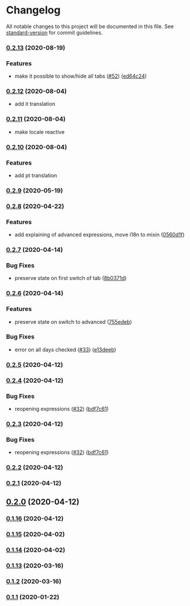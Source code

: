 # Changelog

All notable changes to this project will be documented in this file. See [standard-version](https://github.com/conventional-changelog/standard-version) for commit guidelines.

### [0.2.13](https://github.com/karoletrych/vue-cron-editor/compare/v0.2.12...v0.2.13) (2020-08-19)


### Features

* make it possible to show/hide all tabs ([#52](https://github.com/karoletrych/vue-cron-editor/issues/52)) ([ed64c24](https://github.com/karoletrych/vue-cron-editor/commit/ed64c2403ec34e3b9b8302ca43088d8512b2f71a))

### [0.2.12](https://github.com/karoletrych/vue-cron-editor/compare/v0.2.10...v0.2.12) (2020-08-04)
* add it translation
### [0.2.11](https://github.com/karoletrych/vue-cron-editor/compare/v0.2.10...v0.2.11) (2020-08-04)
* make locale reactive
### [0.2.10](https://github.com/karoletrych/vue-cron-editor/compare/v0.2.9...v0.2.10) (2020-08-04)
### Features

* add pt translation


### [0.2.9](https://github.com/karoletrych/vue-cron-editor/compare/v0.2.8...v0.2.9) (2020-05-19)

### [0.2.8](https://github.com/karoletrych/vue-cron-editor/compare/v0.2.7...v0.2.8) (2020-04-22)


### Features

* add explaining of advanced expressions, move i18n to mixin ([0560d1f](https://github.com/karoletrych/vue-cron-editor/commit/0560d1f6dd391d088262626f554108c53a78e60a))

### [0.2.7](https://github.com/karoletrych/vue-cron-editor/compare/v0.2.6...v0.2.7) (2020-04-14)


### Bug Fixes

* preserve state on first switch of tab ([8b0371d](https://github.com/karoletrych/vue-cron-editor/commit/8b0371d692cf80ccea4e61b2c448b2fd01b8fb28))

### [0.2.6](https://github.com/karoletrych/vue-cron-editor/compare/v0.2.4...v0.2.6) (2020-04-14)


### Features

* preserve state on switch to advanced ([755edeb](https://github.com/karoletrych/vue-cron-editor/commit/755edebb715708ebfe41156443c5ff208f740ae0))


### Bug Fixes

* error on all days checked ([#33](https://github.com/karoletrych/vue-cron-editor/issues/33)) ([e13deeb](https://github.com/karoletrych/vue-cron-editor/commit/e13deebb2485df3cc1d64031398e6fb6593b53ae))

### [0.2.5](https://github.com/karoletrych/vue-cron-editor/compare/v0.2.4...v0.2.5) (2020-04-12)

### [0.2.4](https://github.com/karoletrych/vue-cron-editor/compare/v0.2.2...v0.2.4) (2020-04-12)


### Bug Fixes

* reopening expressions ([#32](https://github.com/karoletrych/vue-cron-editor/issues/32)) ([bdf7c61](https://github.com/karoletrych/vue-cron-editor/commit/bdf7c61fac2b94ee610057f2dd8fa922d3f6fa28))

### [0.2.3](https://github.com/karoletrych/vue-cron-editor/compare/v0.2.2...v0.2.3) (2020-04-12)


### Bug Fixes

* reopening expressions ([#32](https://github.com/karoletrych/vue-cron-editor/issues/32)) ([bdf7c61](https://github.com/karoletrych/vue-cron-editor/commit/bdf7c61fac2b94ee610057f2dd8fa922d3f6fa28))

### [0.2.2](https://github.com/karoletrych/vue-cron-editor/compare/v0.2.0...v0.2.2) (2020-04-12)

### [0.2.1](https://github.com/karoletrych/vue-cron-editor/compare/v0.2.0...v0.2.1) (2020-04-12)

## [0.2.0](https://github.com/karoletrych/vue-cron-editor/compare/v0.1.15...v0.2.0) (2020-04-12)

### [0.1.16](https://github.com/karoletrych/vue-cron-editor/compare/v0.1.15...v0.1.16) (2020-04-12)

### [0.1.15](https://github.com/karoletrych/vue-cron-editor/compare/v0.1.14...v0.1.15) (2020-04-02)

### [0.1.14](https://github.com/karoletrych/vue-cron-editor/compare/v0.1.13...v0.1.14) (2020-04-02)

### [0.1.13](https://github.com/karoletrych/vue-cron-editor/compare/v0.1.11...v0.1.13) (2020-03-16)

### [0.1.2](https://github.com/karoletrych/vue-cron-editor/compare/v0.1.11...v0.1.2) (2020-03-16)

### [0.1.1](https://github.com/karoletrych/vue-cron-editor/compare/v0.1.11...v0.1.1) (2020-01-22)
